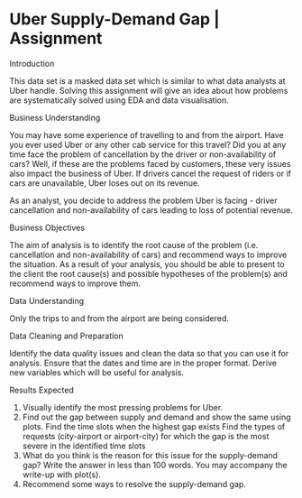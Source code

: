# Uber Supply-Demand Gap | Assignment

Introduction

This data set is a masked data set which is similar to what data analysts at Uber handle. Solving this assignment will give  an idea about how problems are systematically solved using EDA and data visualisation. 

Business Understanding

You may have some experience of travelling to and from the airport. Have you ever used Uber or any other cab service for this travel? Did you at any time face the problem of cancellation by the driver or non-availability of cars?
Well, if these are the problems faced by customers, these very issues also impact the business of Uber. If drivers cancel the request of riders or if cars are unavailable, Uber loses out on its revenue. 

As an analyst, you decide to address the problem Uber is facing - driver cancellation and non-availability of cars leading to loss of potential revenue. 

Business Objectives

The aim of analysis is to identify the root cause of the problem (i.e. cancellation and non-availability of cars) and recommend ways to improve the situation. As a result of your analysis, you should be able to present to the client the root cause(s) and possible hypotheses of the problem(s) and recommend ways to improve them.

Data Understanding

Only the trips to and from the airport are being considered.

Data Cleaning and Preparation

Identify the data quality issues and clean the data so that you can use it for analysis.
Ensure that the dates and time are in the proper format. Derive new variables which will be useful for analysis.

Results Expected

1. Visually identify the most pressing problems for Uber. 
2. Find out the gap between supply and demand and show the same using plots.
  Find the time slots when the highest gap exists
  Find the types of requests (city-airport or airport-city) for which the gap is the most severe in the identified time slots
3. What do you think is the reason for this issue for the supply-demand gap? Write the answer in less than 100 words. You may accompany the write-up with plot(s).
4. Recommend some ways to resolve the supply-demand gap.
